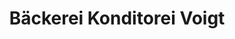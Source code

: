 ---
title: "Bäckerei Konditorei Voigt"
url: /swisttal/baeckerei-konditorei-voigt/
shop: Bäckerei
---